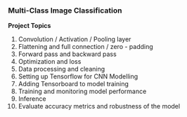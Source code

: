 ### **Multi-Class Image Classification**

**Project Topics**

  1) Convolution / Activation / Pooling layer
  2) Flattening and full connection / zero - padding
  3) Forward pass and backward pass
  4) Optimization and loss 
  5) Data processing and cleaning 
  6) Setting up Tensorflow for CNN Modelling
  7) Adding Tensorboard to model training
  8) Training and monitoring model performance
  9) Inference 
  10) Evaluate accuracy metrics and robustness of the model